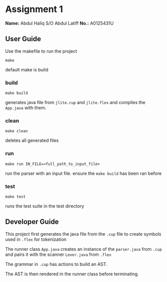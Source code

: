 # Assignment 1

**Name:** Abdul Haliq S/O Abdul Latiff
**No.:** A0125431U

## User Guide

Use the makefile to run the project

```
make
```
default make is build

### build
```
make build
```

generates java file from `jlite.cup` and `jlite.flex` and compiles the `App.java` with them.

### clean
```
make clean
```

deletes all generated files

### run
```
make run IN_FILE=<full_path_to_input_file>
```

run the parser with an input file. ensure the `make build` has been ran before

### test

```
make test
```

runs the test suite in the test directory

## Developer Guide

This project first generates the java file from the `.cup` file to create symbols used in `.flex` for tokenization

The runner class `App.java` creates an instance of the `parser.java` from `.cup` and pairs it with the scanner `Lexer.java` from `.flex`

The grammar in `.cup` has actions to build an AST.

The AST is then rendered in the runner class before terminating.